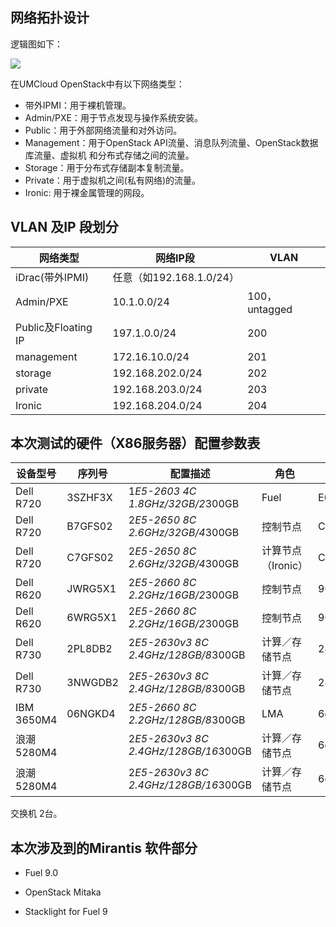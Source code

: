 
## 网络拓扑设计


逻辑图如下：

![](file:////Users/lijiansheng/developing/work_for_umcloud/project/ump/网络拓扑图.png)

在UMCloud OpenStack中有以下网络类型：
*  带外IPMI：用于裸机管理。* Admin/PXE：用于节点发现与操作系统安装。* Public：用于外部网络流量和对外访问。* Management：用于OpenStack API流量、消息队列流量、OpenStack数据库流量、虚拟机和分布式存储之间的流量。* Storage：用于分布式存储副本复制流量。* Private：用于虚拟机之间(私有网络)的流量。
* Ironic: 用于裸金属管理的网段。


## VLAN 及IP 段划分

| 网络类型 | 网络IP段 | VLAN |
| ------------ | ------------- | ------------ |
| iDrac(带外IPMI) |任意（如192.168.1.0/24）   |  |
| Admin/PXE | 10.1.0.0/24  | 100，untagged |
| Public及Floating IP | 197.1.0.0/24  |  200|
|management  | 172.16.10.0/24  |  201|
| storage |  192.168.202.0/24 | 202 |
| private |  192.168.203.0/24 | 203 |
| Ironic |  192.168.204.0/24 | 204 |



## 本次测试的硬件（X86服务器）配置参数表

| 设备型号| 序列号 | 配置描述 | 角色 | eth0 MAC |
| ------------ | ------------- | ------------ | ------------ |------------ |
|Dell R720 |3SZHF3X   |1*E5-2603 4C 1.8GHz/32GB/2*300GB | Fuel | E0DB55058540|
|Dell R720 |B7GFS02   |2*E5-2650 8C 2.6GHz/32GB/4*300GB | 控制节点 |C81F66E4307E|
|Dell R720 |C7GFS02   |2*E5-2650 8C 2.6GHz/32GB/4*300GB |计算节点（Ironic）| C81F66E4A5B8 |
|Dell R620 |JWRG5X1   |2*E5-2660 8C 2.2GHz/16GB/2*300GB | 控制节点 |90B11C3ADBFE |
|Dell R620 |6WRG5X1   |2*E5-2660 8C 2.2GHz/16GB/2*300GB | 控制节点 |90B11C3A7CB3 |
|Dell R730 |2PL8DB2   |2*E5-2630v3 8C 2.4GHz/128GB/8*300GB |计算／存储节点  |246E96091A68| 
|Dell R730 |3NWGDB2   |2*E5-2630v3 8C 2.4GHz/128GB/8*300GB |计算／存储节点  |246E9609OE4C |
|IBM 3650M4 |06NGKD4   |2*E5-2660 8C 2.2GHz/128GB/8*300GB | LMA |6cae8b29d2c3 |
|浪潮5280M4 |   |2*E5-2630v3 8C 2.4GHz/128GB/16*300GB | 计算／存储节点 |6c92bf347b68 |
|浪潮5280M4 |   |2*E5-2630v3 8C 2.4GHz/128GB/16*300GB | 计算／存储节点 |6c92bf347a0c |

交换机 2台。

## 本次涉及到的Mirantis 软件部分

* Fuel 9.0

* OpenStack Mitaka

* Stacklight for Fuel 9

